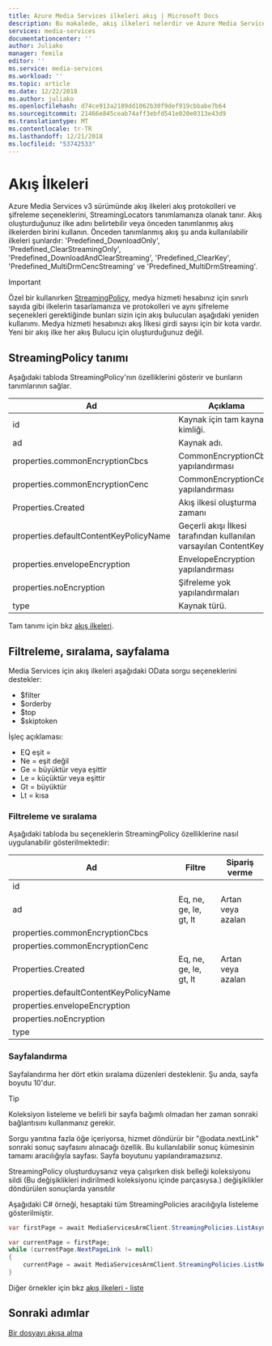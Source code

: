 ```yaml
---
title: Azure Media Services ilkeleri akış | Microsoft Docs
description: Bu makalede, akış ilkeleri nelerdir ve Azure Media Services tarafından nasıl kullanıldıkları bir açıklama sağlar.
services: media-services
documentationcenter: ''
author: Juliako
manager: femila
editor: ''
ms.service: media-services
ms.workload: ''
ms.topic: article
ms.date: 12/22/2018
ms.author: juliako
ms.openlocfilehash: d74ce913a2189dd1062b30f9def919cbbabe7b64
ms.sourcegitcommit: 21466e845ceab74aff3ebfd541e020e0313e43d9
ms.translationtype: MT
ms.contentlocale: tr-TR
ms.lasthandoff: 12/21/2018
ms.locfileid: "53742533"
---
```

# <a name="streaming-policies"></a>Akış İlkeleri

Azure Media Services v3 sürümünde akış ilkeleri akış protokolleri ve şifreleme seçeneklerini, StreamingLocators tanımlamanıza olanak tanır. Akış oluşturduğunuz ilke adını belirtebilir veya önceden tanımlanmış akış ilkelerden birini kullanın. Önceden tanımlanmış akış şu anda kullanılabilir ilkeleri şunlardır: 'Predefined_DownloadOnly', 'Predefined_ClearStreamingOnly', 'Predefined_DownloadAndClearStreaming', 'Predefined_ClearKey', 'Predefined_MultiDrmCencStreaming' ve 'Predefined_MultiDrmStreaming'.

> [!IMPORTANT]
> Özel bir kullanırken [StreamingPolicy](https://docs.microsoft.com/rest/api/media/streamingpolicies), medya hizmeti hesabınız için sınırlı sayıda gibi ilkelerin tasarlamanıza ve protokolleri ve aynı şifreleme seçenekleri gerektiğinde bunları sizin için akış bulucuları aşağıdaki yeniden kullanımı. Medya hizmeti hesabınızı akış İlkesi girdi sayısı için bir kota vardır. Yeni bir akış ilke her akış Bulucu için oluşturduğunuz değil.

## <a name="streamingpolicy-definition"></a>StreamingPolicy tanımı

Aşağıdaki tabloda StreamingPolicy'nın özelliklerini gösterir ve bunların tanımlarının sağlar.

|Ad|Açıklama|
|---|---|
|id|Kaynak için tam kaynak kimliği.|
|ad|Kaynak adı.|
|properties.commonEncryptionCbcs|CommonEncryptionCbcs yapılandırması|
|properties.commonEncryptionCenc|CommonEncryptionCenc yapılandırması|
|Properties.Created |Akış ilkesi oluşturma zamanı|
|properties.defaultContentKeyPolicyName |Geçerli akışı İlkesi tarafından kullanılan varsayılan ContentKey|
|properties.envelopeEncryption  |EnvelopeEncryption yapılandırması|
|properties.noEncryption|Şifreleme yok yapılandırmaları|
|type|Kaynak türü.|

Tam tanımı için bkz [akış ilkeleri](https://docs.microsoft.com/rest/api/media/streamingpolicies).

## <a name="filtering-ordering-paging"></a>Filtreleme, sıralama, sayfalama

Media Services için akış ilkeleri aşağıdaki OData sorgu seçeneklerini destekler: 

* $filter 
* $orderby 
* $top 
* $skiptoken 

İşleç açıklaması:

* EQ eşit =
* Ne = eşit değil
* Ge = büyüktür veya eşittir
* Le = küçüktür veya eşittir
* Gt = büyüktür
* Lt = kısa

### <a name="filteringordering"></a>Filtreleme ve sıralama

Aşağıdaki tabloda bu seçeneklerin StreamingPolicy özelliklerine nasıl uygulanabilir gösterilmektedir: 

|Ad|Filtre|Sipariş verme|
|---|---|---|
|id|||
|ad|Eq, ne, ge, le, gt, lt|Artan veya azalan|
|properties.commonEncryptionCbcs|||
|properties.commonEncryptionCenc|||
|Properties.Created |Eq, ne, ge, le, gt, lt|Artan veya azalan|
|properties.defaultContentKeyPolicyName |||
|properties.envelopeEncryption|||
|properties.noEncryption|||
|type|||

### <a name="pagination"></a>Sayfalandırma

Sayfalandırma her dört etkin sıralama düzenleri desteklenir. Şu anda, sayfa boyutu 10'dur.

> [!TIP]
> Koleksiyon listeleme ve belirli bir sayfa bağımlı olmadan her zaman sonraki bağlantısını kullanmanız gerekir.

Sorgu yanıtına fazla öğe içeriyorsa, hizmet döndürür bir "\@odata.nextLink" sonraki sonuç sayfasını alınacağı özellik. Bu kullanılabilir sonuç kümesinin tamamı aracılığıyla sayfası. Sayfa boyutunu yapılandıramazsınız. 

StreamingPolicy oluşturduysanız veya çalışırken disk belleği koleksiyonu sildi (Bu değişiklikleri indirilmedi koleksiyonu içinde parçasıysa.) değişiklikler döndürülen sonuçlarda yansıtılır 

Aşağıdaki C# örneği, hesaptaki tüm StreamingPolicies aracılığıyla listeleme gösterilmiştir.

```csharp
var firstPage = await MediaServicesArmClient.StreamingPolicies.ListAsync(CustomerResourceGroup, CustomerAccountName);

var currentPage = firstPage;
while (currentPage.NextPageLink != null)
{
    currentPage = await MediaServicesArmClient.StreamingPolicies.ListNextAsync(currentPage.NextPageLink);
}
```

Diğer örnekler için bkz [akış ilkeleri - liste](https://docs.microsoft.com/rest/api/media/streamingpolicies/list)

## <a name="next-steps"></a>Sonraki adımlar

[Bir dosyayı akışa alma](stream-files-dotnet-quickstart.md)
